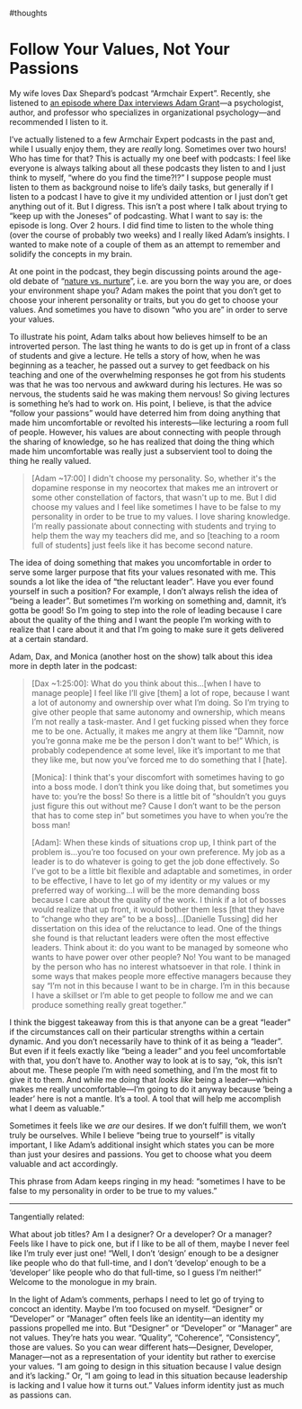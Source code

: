 #thoughts

# Follow Your Values, Not Your Passions

My wife loves Dax Shepard’s podcast “Armchair Expert”. Recently, she listened to [an episode where Dax interviews Adam Grant](https://armchairexpertpod.com/pods/adam-grant)—a psychologist, author, and professor who specializes in organizational psychology—and recommended I listen to it.

I’ve actually listened to a few Armchair Expert podcasts in the past and, while I usually enjoy them, they are _really_ long. Sometimes over two hours! Who has time for that? This is actually my one beef with podcasts: I feel like everyone is always talking about all these podcasts they listen to and I just think to myself, “where do you find the time?!?” I suppose people must listen to them as background noise to  life’s daily tasks, but generally if I listen to a podcast I have to give it my undivided attention or I just don’t get anything out of it. But I digress. This isn’t a post where I talk about trying to “keep up with the Joneses” of podcasting. What I want to say is: the episode is long. Over 2 hours. I did find time to listen to the whole thing (over the course of probably two weeks) and I really liked Adam’s insights. I wanted to make note of a couple of them as an attempt to remember and solidify the concepts in my brain.

At one point in the podcast, they begin discussing points around the age-old debate of “[nature vs. nurture](https://en.wikipedia.org/wiki/Nature_versus_nurture)”, i.e. are you born the way you are, or does your environment shape you? Adam makes the point that you don’t get to choose your inherent personality or traits, but you do get to choose your values. And sometimes you have to disown “who you are” in order to serve your values. 

To illustrate his point, Adam talks about how believes himself to be an introverted person. The last thing he wants to do is get up in front of a class of students and give a lecture. He tells a story of how, when he was beginning as a teacher, he passed out a survey to get feedback on his teaching and one of the overwhelming responses he got from his students was that he was too nervous and awkward during his lectures. He was so nervous, the students said he was making them nervous! So giving lectures is something he’s had to work on. His point, I believe, is that the advice “follow your passions” would have deterred him from doing anything that made him uncomfortable or revolted his interests—like lecturing a room full of people. However, his values are about connecting with people through the sharing of knowledge, so he has realized that doing the thing which made him uncomfortable was really just a subservient tool to doing the thing he really valued.

> [Adam ~17:00] I didn't choose my personality. So, whether it's the dopamine response in my neocortex that makes me an introvert or some other constellation of factors, that wasn't up to me. But I did choose my values and I feel like sometimes I have to be false to my personality in order to be true to my values. I love sharing knowledge. I’m really passionate about connecting with students and trying to help them the way my teachers did me, and so [teaching to a room full of students] just feels like it has become second nature.

The idea of doing something that makes you uncomfortable in order to serve some larger purpose that fits your values resonated with me. This sounds a lot like the idea of “the reluctant leader”. Have you ever found yourself in such a position? For example, I don’t always relish the idea of “being a leader”. But sometimes I’m working on something and, damnit, it’s gotta be good! So I’m going to step into the role of leading because I care about the quality of the thing and I want the people I’m working with to realize that I care about it and that I’m going to make sure it gets delivered at a certain standard.

Adam, Dax, and Monica (another host on the show) talk about this idea more in depth later in the podcast:

> [Dax ~1:25:00]: What do you think about this...[when I have to manage people] I feel like I’ll give [them] a lot of rope, because I want a lot of autonomy and ownership over what I’m doing. So I’m trying to give other people that same autonomy and ownership, which means I’m not really a task-master. And I get fucking pissed when they force me to be one. Actually, it makes me angry at them like ”Damnit, now you’re gonna make me be the person I don't want to be!” Which, is probably codependence at some level, like it’s important to me that they like me, but now you’ve forced me to do something that I [hate].
> 
> [Monica]: I think that's your discomfort with sometimes having to go into a boss mode. I don’t think you like doing that, but sometimes you have to: you’re the boss! So there is a little bit of “shouldn’t you guys just figure this out without me? Cause I don’t want to be the person that has to come step in” but sometimes you have to when you’re the boss man!
> 
> [Adam]: When these kinds of situations crop up, I think part of the problem is...you’re too focused on your own preference. My job as a leader is to do whatever is going to get the job done effectively. So I’ve got to be a little bit flexible and adaptable and sometimes, in order to be effective, I have to let go of my identity or my values or my preferred way of working...I will be the more demanding boss because I care about the quality of the work. I think if a lot of bosses would realize that up front, it would bother them less [that they have to “change who they are” to be a boss]...[Danielle Tussing] did her dissertation on this idea of the reluctance to lead. One of the things she found is that reluctant leaders were often the most effective leaders.  Think about it: do you want to be managed by someone who wants to have power over other people? No! You want to be managed by the person who has no interest whatsoever in that role. I think in some ways that makes people more effective managers because they say “I’m not in this because I want to be in charge. I’m in this because I have a skillset or I’m able to get people to follow me and we can produce something really great together.”

I think the biggest takeaway from this is that anyone can be a great “leader” if the circumstances call on their particular strengths within a certain dynamic. And you don’t necessarily have to think of it as being a “leader”. But even if it feels exactly like “being a leader” and you feel uncomfortable with that, you don’t have to. Another way to look at is to say, “ok, this isn’t about me. These people I’m with need something, and I’m the most fit to give it to them. And while me doing that _looks like_ being a leader—which makes me really uncomfortable—I’m going to do it anyway because ‘being a leader’ here is not a mantle. It’s a tool. A tool that will help me accomplish what I deem as valuable.”

Sometimes it feels like we _are_ our desires. If we don’t fulfill them, we won’t truly be ourselves. While I believe “being true to yourself” is vitally important, I like Adam’s additional insight which states you can be more than just your desires and passions. You get to choose what you deem valuable and act accordingly. 

This phrase from Adam keeps ringing in my head: “sometimes I have to be false to my personality in order to be true to my values.”

---

Tangentially related:

What about job titles? Am I a designer? Or a developer? Or a manager? Feels like I have to pick one, but if I like to be all of them, maybe I never feel like I’m truly ever just one! “Well, I don’t ‘design’ enough to be a designer like people who do that full-time, and I don’t ‘develop’ enough to be a ‘developer’ like people who do that full-time, so I guess I’m neither!” Welcome to the monologue in my brain. 

In the light of Adam’s comments, perhaps I need to let go of trying to concoct an identity. Maybe I’m too focused on myself. “Designer” or “Developer” or “Manager” often feels like an identity—an identity my passions propelled me into. But “Designer” or “Developer” or “Manager” are not values. They’re hats you wear. ”Quality”, “Coherence”, “Consistency”, those are values. So you can wear different hats—Designer, Developer, Manager—not as a representation of your identity but rather to exercise your values. “I am going to design in this situation because I value design and it’s lacking.” Or, “I am going to lead in this situation because leadership is lacking and I value how it turns out.”  Values inform identity just as much as passions can. 

